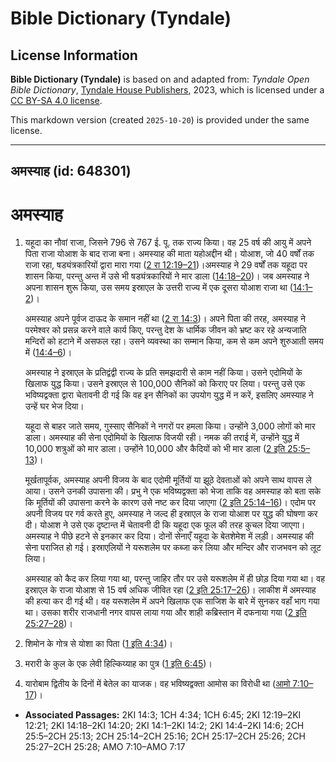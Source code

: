 # Bible Dictionary (Tyndale)

## License Information

**Bible Dictionary (Tyndale)** is based on and adapted from: _Tyndale Open Bible Dictionary_, [Tyndale House Publishers](https://tyndaleopenresources.com/), 2023, which is licensed under a [CC BY-SA 4.0 license](https://creativecommons.org/licenses/by-sa/4.0/legalcode.en).

This markdown version (created `2025-10-20`) is provided under the same license.



--------------------------------

## अमस्याह (id: 648301)

अमस्याह
=======

1. यहूदा का नौवां राजा, जिसने 796 से 767 ई. पू. तक राज्य किया। वह 25 वर्ष की आयु में अपने पिता राजा योआश के बाद राजा बना। अमस्याह की माता यहोअद्दीन थी। योआश, जो 40 वर्षों तक राजा रहा, षड्यंत्रकारियों द्वारा मारा गया ([2 रा 12:19–21](https://ref.ly/2Kgs12:19-2Kgs12:21))।अमस्याह ने 29 वर्षों तक यहूदा पर शासन किया, परन्तु अन्त में उसे भी षड्यंत्रकारियों ने मार डाला ([14:18–20](https://ref.ly/2Kgs14:18-2Kgs14:20))। जब अमस्याह ने अपना शासन शुरू किया, उस समय इस्राएल के उत्तरी राज्य में एक दूसरा योआश राजा था ([14:1–2](https://ref.ly/2Kgs14:1-2Kgs14:2))।

    अमस्याह अपने पूर्वज दाऊद के समान नहीं था ([2 रा 14:3](https://ref.ly/2Kgs14:3))। अपने पिता की तरह, अमस्याह ने परमेश्वर को प्रसन्न करने वाले कार्य किए, परन्तु देश के धार्मिक जीवन को भ्रष्ट कर रहे अन्यजाति मन्दिरों को हटाने में असफल रहा। उसने व्यवस्था का सम्मान किया, कम से कम अपने शुरुआती समय में ([14:4–6](https://ref.ly/2Kgs14:4-2Kgs14:6))।

    अमस्याह ने इस्राएल के प्रतिद्वंद्वी राज्य के प्रति समझदारी से काम नहीं किया। उसने एदोमियों के खिलाफ युद्ध किया। उसने इस्राएल से 100,000 सैनिकों को किराए पर लिया। परन्तु उसे एक भविष्यद्वक्ता द्वारा चेतावनी दी गई कि वह इन सैनिकों का उपयोग युद्ध में न करें, इसलिए अमस्याह ने उन्हें घर भेज दिया।

    यहूदा से बाहर जाते समय, गुस्साए सैनिकों ने नगरों पर हमला किया। उन्होंने 3,000 लोगों को मार डाला। अमस्याह की सेना एदोमियों के खिलाफ विजयी रही। नमक की तराई में, उन्होंने युद्ध में 10,000 शत्रुओं को मार डाला। उन्होंने 10,000 और कैदियों को भी मार डाला ([2 इति 25:5–13](https://ref.ly/2Chr25:5-2Chr25:13))।

    मूर्खतापूर्वक, अमस्याह अपनी विजय के बाद एदोमी मूर्तियों या झूठे देवताओं को अपने साथ वापस ले आया। उसने उनकी उपासना की। प्रभु ने एक भविष्यद्वक्ता को भेजा ताकि वह अमस्याह को बता सके कि मूर्तियों की उपासना करने के कारण उसे नष्ट कर दिया जाएगा ([2 इति 25:14–16](https://ref.ly/2Chr25:14-2Chr25:16))। एदोम पर अपनी विजय पर गर्व करते हुए, अमस्याह ने जल्द ही इस्राएल के राजा योआश पर युद्ध की घोषणा कर दी। योआश ने उसे एक दृष्टान्त में चेतावनी दी कि यहूदा एक फूल की तरह कुचल दिया जाएगा। अमस्याह ने पीछे हटने से इनकार कर दिया। दोनों सेनाएँ यहूदा के बेतशेमेश में लड़ी। अमस्याह की सेना पराजित हो गई। इस्राएलियों ने यरूशलेम पर कब्जा कर लिया और मन्दिर और राजभवन को लूट लिया।

    अमस्याह को कैद कर लिया गया था, परन्तु जाहिर तौर पर उसे यरूशलेम में ही छोड़ दिया गया था। वह इस्राएल के राजा योआश से 15 वर्ष अधिक जीवित रहा ([2 इति 25:17–26](https://ref.ly/2Chr25:17-2Chr25:26))। लाकीश में अमस्याह की हत्या कर दी गई थी। वह यरूशलेम में अपने खिलाफ एक साजिश के बारे में सुनकर वहाँ भाग गया था। उसका शरीर राजधानी नगर वापस लाया गया और शाही कब्रिस्तान में दफनाया गया ([2 इति 25:27–28](https://ref.ly/2Chr25:27-2Chr25:28))।

2. शिमोन के गोत्र से योशा का पिता ([1 इति 4:34](https://ref.ly/1Chr4:34))।
3. मरारी के कुल के एक लेवी हिल्किय्याह का पुत्र ([1 इति 6:45](https://ref.ly/1Chr6:45))।
4. यारोबाम द्वितीय के दिनों में बेतेल का याजक। वह भविष्यद्वक्ता आमोस का विरोधी था ([आमो 7:10–17](https://ref.ly/Amos7:10-Amos7:17))।

* **Associated Passages:** 2KI 14:3; 1CH 4:34; 1CH 6:45; 2KI 12:19–2KI 12:21; 2KI 14:18–2KI 14:20; 2KI 14:1–2KI 14:2; 2KI 14:4–2KI 14:6; 2CH 25:5–2CH 25:13; 2CH 25:14–2CH 25:16; 2CH 25:17–2CH 25:26; 2CH 25:27–2CH 25:28; AMO 7:10–AMO 7:17

